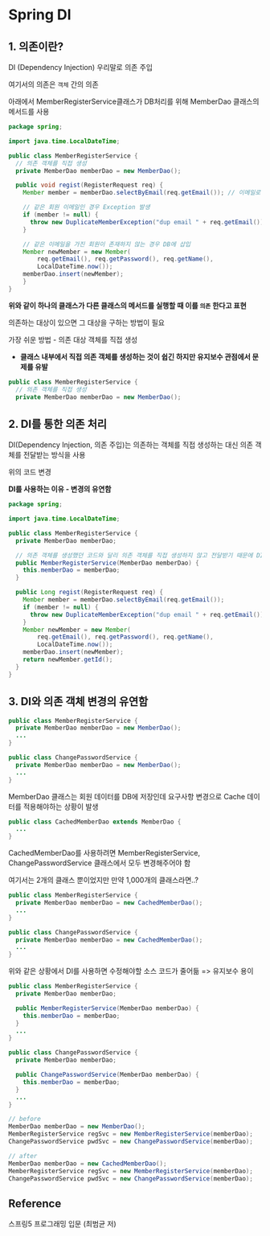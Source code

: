# Spring DI

## 1. 의존이란?

DI (Dependency Injection) 우리말로 의존 주입

여기서의 의존은 `객체` 간의 의존

아래에서 MemberRegisterService클래스가 DB처리를 위해 MemberDao 클래스의 메서드를 사용

```java
package spring;

import java.time.LocalDateTime;

public class MemberRegisterService {
  // 의존 객체를 직접 생성
  private MemberDao memberDao = new MemberDao();

  public void regist(RegisterRequest req) {
    Member member = memberDao.selectByEmail(req.getEmail()); // 이메일로 Member 조회

    // 같은 회원 이메일인 경우 Exception 발생
    if (member != null) {
      throw new DuplicateMemberException("dup email " + req.getEmail());
    }

    // 같은 이메일을 가진 회원이 존재하지 않는 경우 DB에 삽입
    Member newMember = new Member(
        req.getEmail(), req.getPassword(), req.getName(), 
        LocalDateTime.now());
    memberDao.insert(newMember);
    }
}
```

**위와 같이 하나의 클래스가 다른 클래스의 메서드를 실행할 때 이를 `의존` 한다고 표현**

의존하는 대상이 있으면 그 대상을 구하는 방법이 필요

가장 쉬운 방법 - 의존 대상 객체를 직접 생성

- **클래스 내부에서 직접 의존 객체를 생성하는 것이 쉽긴 하지만 유지보수 관점에서 문제를 유발**

```java
public class MemberRegisterService {
  // 의존 객체를 직접 생성
  private MemberDao memberDao = new MemberDao();
```

## 2. DI를 통한 의존 처리

DI(Dependency Injection, 의존 주입)는 의존하는 객체를 직접 생성하는 대신 의존 객체를 전달받는 방식을 사용

위의 코드 변경

**DI를 사용하는 이유 - 변경의 유연함**

```java
package spring;

import java.time.LocalDateTime;

public class MemberRegisterService {
  private MemberDao memberDao;

  // 의존 객체를 생성했던 코드와 달리 의존 객체를 직접 생성하지 않고 전달받기 때문에 DI 패턴을 이용
  public MemberRegisterService(MemberDao memberDao) {
    this.memberDao = memberDao;
  }

  public Long regist(RegisterRequest req) {
    Member member = memberDao.selectByEmail(req.getEmail());
    if (member != null) {
      throw new DuplicateMemberException("dup email " + req.getEmail());
    }
    Member newMember = new Member(
        req.getEmail(), req.getPassword(), req.getName(), 
        LocalDateTime.now());
    memberDao.insert(newMember);
    return newMember.getId();
  }
}
```

## 3. DI와 의존 객체 변경의 유연함

```java
public class MemberRegisterService {
  private MemberDao memberDao = new MemberDao();
  ...
}
```

```java
public class ChangePasswordService {
  private MemberDao memberDao = new MemberDao();
  ...
}
```

MemberDao 클래스는 회원 데이터를 DB에 저장인데 요구사항 변경으로 Cache 데이터를 적용해야하는 상황이 발생

```java
public class CachedMemberDao extends MemberDao {
  ...
}
```

CachedMemberDao를 사용하려면 MemberRegisterService, ChangePasswordService 클래스에서 모두 변경해주어야 함

여기서는 2개의 클래스 뿐이었지만 만약 1,000개의 클래스라면..?

```java
public class MemberRegisterService {
  private MemberDao memberDao = new CachedMemberDao();
  ...
}
```

```java
public class ChangePasswordService {
  private MemberDao memberDao = new CachedMemberDao();
  ...
}
```

위와 같은 상황에서 DI를 사용하면 수정해야할 소스 코드가 줄어듦 => 유지보수 용이


```java
public class MemberRegisterService {
  private MemberDao memberDao;

  public MemberRegisterService(MemberDao memberDao) {
    this.memberDao = memberDao;
  }
  ...
}

public class ChangePasswordService {
  private MemberDao memberDao;

  public ChangePasswordService(MemberDao memberDao) {
    this.memberDao = memberDao;
  }
  ...
}
```

```java
// before
MemberDao memberDao = new MemberDao();
MemberRegisterService regSvc = new MemberRegisterService(memberDao);
ChangePasswordService pwdSvc = new ChangePasswordService(memberDao);

// after
MemberDao memberDao = new CachedMemberDao();
MemberRegisterService regSvc = new MemberRegisterService(memberDao);
ChangePasswordService pwdSvc = new ChangePasswordService(memberDao);
```

## Reference

스프링5 프로그래밍 입문 (최범균 저)
